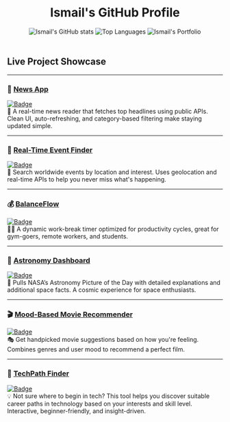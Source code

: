 <div align="center">
  <h1>Ismail's GitHub Profile</h1>
  <img src="https://github-readme-stats.vercel.app/api?username=smile-plzz&show_icons=true&theme=radical" alt="Ismail's GitHub stats" style="margin-bottom: 20px; max-width: 100%;">
  <img src="https://github-readme-stats.vercel.app/api/top-langs/?username=smile-plzz&layout=compact&theme=radical" alt="Top Languages" style="margin-bottom: 20px; max-width: 100%;">
  <a href="https://smile-plzz.github.io/Ismail_Hossain/" style="text-decoration: none;">
    <img src="https://img.shields.io/badge/Visit_Ismail's_Portfolio-0078D7?style=for-the-badge&logo=github&logoColor=white" alt="Ismail's Portfolio">
  </a>
</div>


## Live Project Showcase



---

### 📰 [News App](https://smile-plzz.github.io/News/)
[![Badge](https://img.shields.io/badge/Live_News_Feed-FF5733?style=for-the-badge&logo=rss&logoColor=white)](https://smile-plzz.github.io/News/)  
🔎 A real-time news reader that fetches top headlines using public APIs. Clean UI, auto-refreshing, and category-based filtering make staying updated simple.

---

### 📍 [Real-Time Event Finder](https://smile-plzz.github.io/real-time-event-finder/)
[![Badge](https://img.shields.io/badge/Global_Events_Tracker-1E90FF?style=for-the-badge&logo=google-calendar&logoColor=white)](https://smile-plzz.github.io/real-time-event-finder/)  
📅 Search worldwide events by location and interest. Uses geolocation and real-time APIs to help you never miss what's happening.

---

### 💰 [BalanceFlow](https://smile-plzz.github.io/BalanceFLow/)
[![Badge](https://img.shields.io/badge/Productivity_&_Break_Timer-4CAF50?style=for-the-badge&logo=google-wallet&logoColor=white)](https://smile-plzz.github.io/BalanceFLow/)  
🧘‍♂️ A dynamic work-break timer optimized for productivity cycles, great for gym-goers, remote workers, and students.

---

### 🌌 [Astronomy Dashboard](https://smile-plzz.github.io/AstronomyDashboard/)
[![Badge](https://img.shields.io/badge/NASA_POD_Explorer-6A5ACD?style=for-the-badge&logo=nasa&logoColor=white)](https://smile-plzz.github.io/AstronomyDashboard/)  
🔭 Pulls NASA’s Astronomy Picture of the Day with detailed explanations and additional space facts. A cosmic experience for space enthusiasts.

---

### 🎬 [Mood-Based Movie Recommender](https://smile-plzz.github.io/MovieRecommendationBasedOnMood/)
[![Badge](https://img.shields.io/badge/Movie_Suggestions_by_Mood-8E44AD?style=for-the-badge&logo=themoviedatabase&logoColor=white)](https://smile-plzz.github.io/MovieRecommendationBasedOnMood/)  
🎭 Get handpicked movie suggestions based on how you're feeling. Combines genres and user mood to recommend a perfect film.

---

### 🧭 [TechPath Finder](https://techpath-finder-9wmkad52n-smile-plzzs-projects.vercel.app)  
[![Badge](https://img.shields.io/badge/Find_Your_Tech_Career_Path-2ECC71?style=for-the-badge&logo=vercel&logoColor=white)](https://techpath-finder-9wmkad52n-smile-plzzs-projects.vercel.app)  
💡 Not sure where to begin in tech? This tool helps you discover suitable career paths in technology based on your interests and skill level. Interactive, beginner-friendly, and insight-driven.

